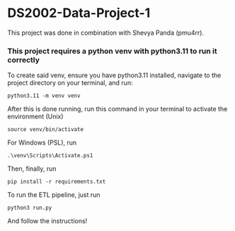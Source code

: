 # DS2002-Data-Project-1

This project was done in combination with Shevya Panda (pmu4rr).

### This project requires a python venv with python3.11 to run it correctly

To create said venv, ensure you have python3.11 installed, navigate to the project directory on your terminal, and run:

```
python3.11 -m venv venv
```

After this is done running, run this command in your terminal to activate the environment (Unix)

```
source venv/bin/activate
```

For Windows (PSL), run

```
.\venv\Scripts\Activate.ps1
```

Then, finally, run

```
pip install -r requirements.txt
```

To run the ETL pipeline, just run

```
python3 run.py
```
And follow the instructions!